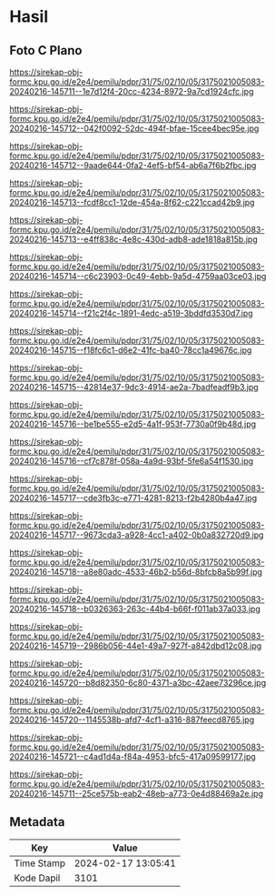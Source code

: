 # Hasil

## Foto C Plano

https://sirekap-obj-formc.kpu.go.id/e2e4/pemilu/pdpr/31/75/02/10/05/3175021005083-20240216-145711--1e7d12f4-20cc-4234-8972-9a7cd1924cfc.jpg

https://sirekap-obj-formc.kpu.go.id/e2e4/pemilu/pdpr/31/75/02/10/05/3175021005083-20240216-145712--042f0092-52dc-494f-bfae-15cee4bec95e.jpg

https://sirekap-obj-formc.kpu.go.id/e2e4/pemilu/pdpr/31/75/02/10/05/3175021005083-20240216-145712--9aade644-0fa2-4ef5-bf54-ab6a7f6b2fbc.jpg

https://sirekap-obj-formc.kpu.go.id/e2e4/pemilu/pdpr/31/75/02/10/05/3175021005083-20240216-145713--fcdf8cc1-12de-454a-8f62-c221ccad42b9.jpg

https://sirekap-obj-formc.kpu.go.id/e2e4/pemilu/pdpr/31/75/02/10/05/3175021005083-20240216-145713--e4ff838c-4e8c-430d-adb8-ade1818a815b.jpg

https://sirekap-obj-formc.kpu.go.id/e2e4/pemilu/pdpr/31/75/02/10/05/3175021005083-20240216-145714--c6c23903-0c49-4ebb-9a5d-4759aa03ce03.jpg

https://sirekap-obj-formc.kpu.go.id/e2e4/pemilu/pdpr/31/75/02/10/05/3175021005083-20240216-145714--f21c2f4c-1891-4edc-a519-3bddfd3530d7.jpg

https://sirekap-obj-formc.kpu.go.id/e2e4/pemilu/pdpr/31/75/02/10/05/3175021005083-20240216-145715--f18fc6c1-d6e2-41fc-ba40-78cc1a49676c.jpg

https://sirekap-obj-formc.kpu.go.id/e2e4/pemilu/pdpr/31/75/02/10/05/3175021005083-20240216-145715--42814e37-9dc3-4914-ae2a-7badfeadf9b3.jpg

https://sirekap-obj-formc.kpu.go.id/e2e4/pemilu/pdpr/31/75/02/10/05/3175021005083-20240216-145716--be1be555-e2d5-4a1f-953f-7730a0f9b48d.jpg

https://sirekap-obj-formc.kpu.go.id/e2e4/pemilu/pdpr/31/75/02/10/05/3175021005083-20240216-145716--cf7c878f-058a-4a9d-93bf-5fe6a54f1530.jpg

https://sirekap-obj-formc.kpu.go.id/e2e4/pemilu/pdpr/31/75/02/10/05/3175021005083-20240216-145717--cde3fb3c-e771-4281-8213-f2b4280b4a47.jpg

https://sirekap-obj-formc.kpu.go.id/e2e4/pemilu/pdpr/31/75/02/10/05/3175021005083-20240216-145717--9673cda3-a928-4cc1-a402-0b0a832720d9.jpg

https://sirekap-obj-formc.kpu.go.id/e2e4/pemilu/pdpr/31/75/02/10/05/3175021005083-20240216-145718--a8e80adc-4533-46b2-b56d-8bfcb8a5b99f.jpg

https://sirekap-obj-formc.kpu.go.id/e2e4/pemilu/pdpr/31/75/02/10/05/3175021005083-20240216-145718--b0326363-263c-44b4-b66f-f011ab37a033.jpg

https://sirekap-obj-formc.kpu.go.id/e2e4/pemilu/pdpr/31/75/02/10/05/3175021005083-20240216-145719--2986b056-44e1-49a7-927f-a842dbd12c08.jpg

https://sirekap-obj-formc.kpu.go.id/e2e4/pemilu/pdpr/31/75/02/10/05/3175021005083-20240216-145720--b8d82350-6c80-4371-a3bc-42aee73296ce.jpg

https://sirekap-obj-formc.kpu.go.id/e2e4/pemilu/pdpr/31/75/02/10/05/3175021005083-20240216-145720--1145538b-afd7-4cf1-a316-887feecd8765.jpg

https://sirekap-obj-formc.kpu.go.id/e2e4/pemilu/pdpr/31/75/02/10/05/3175021005083-20240216-145721--c4ad1d4a-f84a-4953-bfc5-417a09599177.jpg

https://sirekap-obj-formc.kpu.go.id/e2e4/pemilu/pdpr/31/75/02/10/05/3175021005083-20240216-145711--25ce575b-eab2-48eb-a773-0e4d88469a2e.jpg


## Metadata

| Key        | Value               |
| ---------- | ------------------- |
| Time Stamp | 2024-02-17 13:05:41 |
| Kode Dapil | 3101                |



